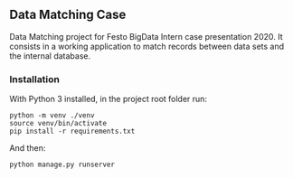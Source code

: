 ## Data Matching Case

Data Matching project for Festo BigData Intern case presentation 2020. It consists in a working application to match records between data sets and the internal database.  

### Installation
With Python 3 installed, in the project root folder run:  
```
python -m venv ./venv  
source venv/bin/activate  
pip install -r requirements.txt  
```  
And then:
```    
python manage.py runserver
```  